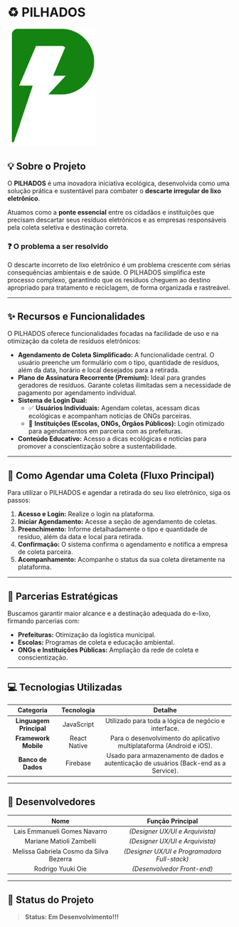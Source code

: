 ﻿# ♻️ PILHADOS

<img src="/assets/images/logo.png" alt="Logo do PILHADOS - Solução para agendamento de coleta de Lixo Eletrônico" width="200"/>

## 💡 Sobre o Projeto

O **PILHADOS** é uma inovadora iniciativa ecológica, desenvolvida como uma solução prática e sustentável para combater o **descarte irregular de lixo eletrônico**.

Atuamos como a **ponte essencial** entre os cidadãos e instituições que precisam descartar seus resíduos eletrônicos e as empresas responsáveis pela coleta seletiva e destinação correta.

### ❓ O problema a ser resolvido

O descarte incorreto de lixo eletrônico é um problema crescente com sérias consequências ambientais e de saúde. O PILHADOS simplifica este processo complexo, garantindo que os resíduos cheguem ao destino apropriado para tratamento e reciclagem, de forma organizada e rastreável.

---

## ✨ Recursos e Funcionalidades

O PILHADOS oferece funcionalidades focadas na facilidade de uso e na otimização da coleta de resíduos eletrônicos:

* **Agendamento de Coleta Simplificado:** A funcionalidade central. O usuário preenche um formulário com o tipo, quantidade de resíduos, além da data, horário e local desejados para a retirada.
* **Plano de Assinatura Recorrente (Premium):** Ideal para grandes geradores de resíduos. Garante coletas ilimitadas sem a necessidade de pagamento por agendamento individual.
* **Sistema de Login Dual:**
    * ✅ **Usuários Individuais:** Agendam coletas, acessam dicas ecológicas e acompanham notícias de ONGs parceiras.
    * 🏢 **Instituições (Escolas, ONGs, Órgãos Públicos):** Login otimizado para agendamentos em parceria com as prefeituras.
* **Conteúdo Educativo:** Acesso a dicas ecológicas e notícias para promover a conscientização sobre a sustentabilidade.

---

## 🚀 Como Agendar uma Coleta (Fluxo Principal)

Para utilizar o PILHADOS e agendar a retirada do seu lixo eletrônico, siga os passos:

1.  **Acesso e Login:** Realize o login na plataforma.
2.  **Iniciar Agendamento:** Acesse a seção de agendamento de coletas.
3.  **Preenchimento:** Informe detalhadamente o tipo e quantidade de resíduo, além da data e local para retirada.
4.  **Confirmação:** O sistema confirma o agendamento e notifica a empresa de coleta parceira.
5.  **Acompanhamento:** Acompanhe o status da sua coleta diretamente na plataforma.

---

## 🤝 Parcerias Estratégicas

Buscamos garantir maior alcance e a destinação adequada do e-lixo, firmando parcerias com:

* **Prefeituras:** Otimização da logística municipal.
* **Escolas:** Programas de coleta e educação ambiental.
* **ONGs e Instituições Públicas:** Ampliação da rede de coleta e conscientização.

---
## 💻 Tecnologias Utilizadas

| Categoria | Tecnologia | Detalhe |
| :---: | :---: | :---: |
| **Linguagem Principal** | JavaScript | Utilizado para toda a lógica de negócio e interface. |
| **Framework Mobile** | React Native | Para o desenvolvimento do aplicativo multiplataforma (Android e iOS). |
| **Banco de Dados** | Firebase | Usado para armazenamento de dados e autenticação de usuários (Back-end as a Service). |

---

## 👥 Desenvolvedores

| Nome | Função Principal |
| :---: | :---: | 
| Lais Emmanueli Gomes Navarro | *(Designer UX/UI e Arquivista)* | 
| Mariane Matioli Zambelli | *(Designer UX/UI e Arquivista)* |
| Melissa Gabriela Cosmo da Silva Bezerra | *(Designer UX/UI e Programadora Full-stack)* | 
| Rodrigo Yuuki Oie | *(Desenvolvedor Front-end)* | 

---

## 📌 Status do Projeto

> **Status: Em Desenvolvimento!!!** 


